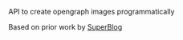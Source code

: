
API to create opengraph images programmatically

Based on prior work by [SuperBlog](https://github.com/s-kris/super-og-images)
